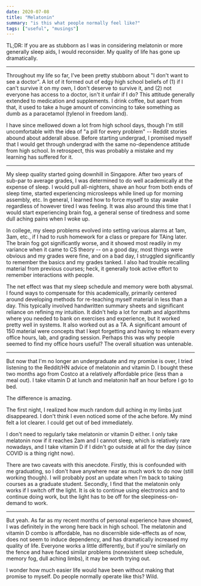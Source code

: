```yaml
---
date: 2020-07-08
title: "Melatonin"
summary: "is this what people normally feel like?"
tags: ["useful", "musings"]
---
```


TL;DR: If you are as stubborn as I was in considering melatonin or more generally sleep aids, I would reconsider. My quality of life has gone up dramatically.

---

Throughout my life so far, I've been pretty stubborn about "I don't want to see a doctor". A lot of it formed out of edgy high school beliefs of (1) if I can't survive it on my own, I don't deserve to survive it, and (2) not everyone has access to a doctor, isn't it unfair if I do? This attitude generally extended to medication and supplements. I drink coffee, but apart from that, it used to take a huge amount of convincing to take something as dumb as a paracetamol (tylenol in freedom land).

I have since mellowed down a lot from high school days, though I'm still uncomfortable with the idea of "a pill for every problem" -- Reddit stories abound about adderall abuse. Before starting undergrad, I promised myself that I would get through undergrad with the same no-dependence attitude from high school. In retrospect, this was probably a mistake and my learning has suffered for it.

---

My sleep quality started going downhill in Singapore. After two years of sub-par to average grades, I was determined to do well academically at the expense of sleep. I would pull all-nighters, shave an hour from both ends of sleep time, started experiencing microsleeps while lined up for morning assembly, etc. In general, I learned how to force myself to stay awake regardless of however tired I was feeling. It was also around this time that I would start experiencing brain fog, a general sense of tiredness and some dull aching pains when I woke up.

In college, my sleep problems evolved into setting various alarms at 1am, 3am, etc., if I had to rush homework for a class or prepare for TAing later. The brain fog got significantly worse, and it showed most readily in my variance when it came to CS theory -- on a good day, most things were obvious and my grades were fine, and on a bad day, I struggled significantly to remember the basics and my grades tanked. I also had trouble recalling material from previous courses; heck, it generally took active effort to remember interactions with people.

The net effect was that my sleep schedule and memory were both abysmal. I found ways to compensate for this academically, primarily centered around developing methods for re-teaching myself material in less than a day. This typically involved handwritten summary sheets and significant reliance on refining my intuition. It didn't help a lot for math and algorithms where you needed to bank on exercises and experience, but it worked pretty well in systems. It also worked out as a TA. A significant amount of 150 material were concepts that I kept forgetting and having to relearn every office hours, lab, and grading session. Perhaps this was why people seemed to find my office hours useful? The overall situation was untenable.

---

But now that I'm no longer an undergraduate and my promise is over, I tried listening to the Reddit/HN advice of melatonin and vitamin D. I bought these two months ago from Costco at a relatively affordable price (less than a meal out). I take vitamin D at lunch and melatonin half an hour before I go to bed.

The difference is amazing.

The first night, I realized how much random dull aching in my limbs just disappeared. I don't think I even noticed some of the ache before. My mind felt a lot clearer. I could get out of bed immediately.

I don't need to regularly take melatonin or vitamin D either. I only take melatonin now if it reaches 2am and I cannot sleep, which is relatively rare nowadays, and I take vitamin D if I didn't go outside at all for the day (since COVID is a thing right now).

There are two caveats with this anecdote. Firstly, this is confounded with me graduating, so I don't have anywhere near as much work to do now (still working though). I will probably post an update when I'm back to taking courses as a graduate student. Secondly, I find that the melatonin only works if I switch off the light. It is ok to continue using electronics and to continue doing work, but the light has to be off for the sleepiness-on-demand to work.

---

But yeah. As far as my recent months of personal experience have showed, I was definitely in the wrong here back in high school. The melatonin and vitamin D combo is affordable, has no discernible side-effects as of now, does not seem to induce dependency, and has dramatically increased my quality of life. Everyone works a little differently, but if you're similarly on the fence and have faced similar problems (nonexistent sleep schedule, memory fog, dull aching limbs), it may be worth trying out.

I wonder how much easier life would have been without making that promise to myself. Do people normally operate like this? Wild.
